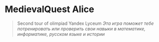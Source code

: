 # MedievalQuest Alice
> Second tour of olimpiad Yandex Lyceum
*Эта игра поможет тебе потренировать или проверить свои навыки в математике, информатике, русском языке и истории*
